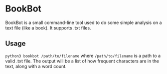 # BookBot

BookBot is a small command-line tool used to do some simple analysis on a text file (like a book). It supports .txt files.

## Usage

`python3 bookbot /path/to/filename` where `/path/to/filename` is a path to a valid .txt file. The output will be a list of how frequent characters are in the text, along with a word count.
